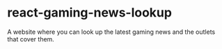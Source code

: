 # react-gaming-news-lookup
A website where you can look up the latest gaming news and the outlets that cover them.
